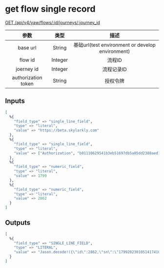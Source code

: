 # get flow single record

[GET /api/v4/yaw/flows/:id/journeys/:journey_id](https://byzanteam.github.io/skylark-v4-api-doc/#08f537c772)

|参数|类型|描述|
|:--:|:--:|:--:|
|base url|String|基础url(test environment or develop environment)| 
|flow id|Integer|流程ID|
|joerney id|Integer|流程记录ID|
|authorization token|String|授权令牌|

## Inputs
```elixir
[
  %{
    "field_type" => "single_line_field",
    "type" => "literal",
    "value" => "https://beta.skylarkly.com"
  },
  %{
    "field_type" => "single_line_field",
    "type" => "literal",
    "value" => ["Authorization", "b01110629541b3eb51697db5a05dd2388aed11a58c81a75e9c08347bc30a09e6:eyJ0eXAiOiJKV1QiLCJhbGciOiJIUzI1NiJ9.eyJuYW1lc3BhY2VfaWQiOjF9.wj9V0ZVOOzSPuRYztizJL_5w0u8aJKb05Z73tEV_HuY"]
  },
  %{
    "field_type" => "numeric_field",
    "type" => "literal",
    "value" => 1799
  },
  %{
    "field_type" => "numeric_field",
    "type" => "literal",
    "value" => 2862
  }
]
```

## Outputs
```elixir
[
  %{
    "field_type" => "SINGLE_LINE_FIELD",
    "type" => "LITERAL",
    "value" => "Jason.decode!({\"id\":2862,\"sn\":\"179920230105141741000003\",\"status\":\"processing\",\"current_duration_threshold\":null,\"flow_id\":1799,\"created_at\":\"2023-01-31T15:28:05.686+08:00\",\"updated_at\":\"2023-01-31T15:28:05.686+08:00\",\"current_vertex_id\":7182,\"reviewer_vertex_ids\":[7177],\"journey_url\":\"https://beta.skylarkly.com/namespaces/1/yet_another_workflow/journeys/2862\",\"response\":{\"id\":81205,\"cached_values\":{\"7957\":{\"value\":[\"2022-test\"],\"text_value\":[\"2022-test\"],\"exported_value\":[\"2022-test\"]}},\"mapped_values\":{\"f3fbe5b4bdbd4019a622a5bc3e4ee915\":{\"value\":[\"2022-test\"],\"text_value\":[\"2022-test\"],\"exported_value\":[\"2022-test\"]}},\"entries\":[{\"id\":1143201,\"field_id\":7957,\"option_id\":null,\"value\":\"2022-test\",\"choice_id\":null,\"value_id\":null,\"latitude\":null,\"longitude\":null,\"group_id\":null,\"detail_id\":null}]},\"user\":{\"id\":79,\"name\":\"樊翔宇\",\"nickname\":\"k k\",\"sex\":0,\"phone\":\"18828072450\",\"identifier\":\"18828072450\",\"openid\":\"oXDm5s2v7fnJ2Mut-UiiHtCEIb6Q\",\"created_at\":\"2017-02-22T13:56:54.125+08:00\",\"updated_at\":\"2022-11-21T14:29:26.011+08:00\",\"headimgurl\":\"https://thirdwx.qlogo.cn/mmopen/vi_32/Q0j4TwGTfTKFLWWPT1sSVywib8qpNNfLjMOliblYqa105ibCOKGvzwRV0vAEAlGLcwXBliboaad9udfsHcl7SKIfOw/96\"}})"
  }
]
```
